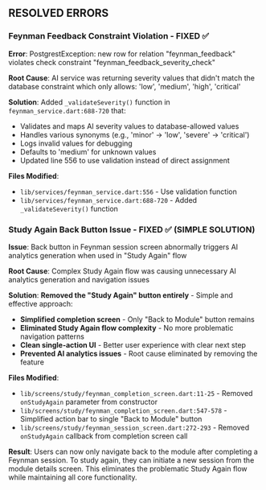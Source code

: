 ## RESOLVED ERRORS

### Feynman Feedback Constraint Violation - FIXED ✅
**Error**: PostgrestException: new row for relation "feynman_feedback" violates check constraint "feynman_feedback_severity_check"

**Root Cause**: AI service was returning severity values that didn't match the database constraint which only allows: 'low', 'medium', 'high', 'critical'

**Solution**: Added `_validateSeverity()` function in `feynman_service.dart:688-720` that:
- Validates and maps AI severity values to database-allowed values
- Handles various synonyms (e.g., 'minor' → 'low', 'severe' → 'critical')
- Logs invalid values for debugging
- Defaults to 'medium' for unknown values
- Updated line 556 to use validation instead of direct assignment

**Files Modified**: 
- `lib/services/feynman_service.dart:556` - Use validation function
- `lib/services/feynman_service.dart:688-720` - Added `_validateSeverity()` function

### Study Again Back Button Issue - FIXED ✅ (SIMPLE SOLUTION)
**Issue**: Back button in Feynman session screen abnormally triggers AI analytics generation when used in "Study Again" flow

**Root Cause**: Complex Study Again flow was causing unnecessary AI analytics generation and navigation issues

**Solution**: **Removed the "Study Again" button entirely** - Simple and effective approach:
- **Simplified completion screen** - Only "Back to Module" button remains
- **Eliminated Study Again flow complexity** - No more problematic navigation patterns
- **Clean single-action UI** - Better user experience with clear next step
- **Prevented AI analytics issues** - Root cause eliminated by removing the feature

**Files Modified**:
- `lib/screens/study/feynman_completion_screen.dart:11-25` - Removed `onStudyAgain` parameter from constructor
- `lib/screens/study/feynman_completion_screen.dart:547-578` - Simplified action bar to single "Back to Module" button  
- `lib/screens/study/feynman_session_screen.dart:272-293` - Removed `onStudyAgain` callback from completion screen call

**Result**: Users can now only navigate back to the module after completing a Feynman session. To study again, they can initiate a new session from the module details screen. This eliminates the problematic Study Again flow while maintaining all core functionality.
